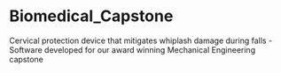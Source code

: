 # Biomedical_Capstone
Cervical protection device that mitigates whiplash damage during falls - Software developed for our award winning Mechanical Engineering capstone
